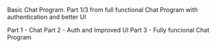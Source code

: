 Basic Chat Program. Part 1/3 from full functional Chat Program with authentication and better UI

Part 1 -  Chat
Part 2 -  Auth and Improved UI
Part 3 - Fully funcional Chat Program
